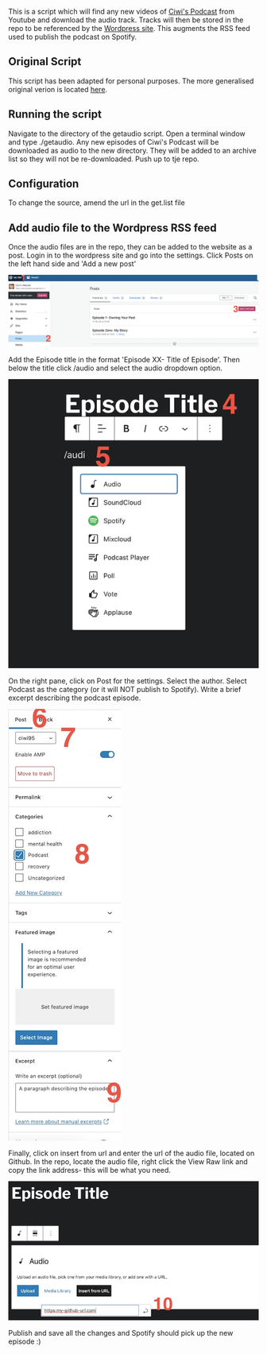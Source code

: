 This is a script which will find any new videos of [Ciwi's Podcast](https://www.youtube.com/channel/UCchHlGybrBFkP6qVxeaKMyg/videos?&ab_channel=CiaranMcCloy) from Youtube and download the audio track. Tracks will then be stored in the repo to be referenced by the [Wordpress site](https://ciwiswebsite.wordpress.com/). This augments the RSS feed used to publish the podcast on Spotify.

## Original Script
This script has been adapted for personal purposes. The more generalised original verion is located [here](https://github.com/bardisty/ytdlrc).

## Running the script
Navigate to the directory of the getaudio script. Open a terminal window and type ./getaudio. Any new episodes of Ciwi's Podcast will be downloaded as audio to the new directory. They will be added to an archive list so they will not be re-downloaded. Push up to tje repo.

## Configuration
To change the source, amend the url in the get.list file

## Add audio file to the Wordpress RSS feed
Once the audio files are in the repo, they can be added to the website as a post.
Login in to the wordpress site and go into the settings. Click Posts on the left hand side and 'Add a new post'

![Step 1](images/Screenshot1.jpg)

Add the Episode title in the format 'Episode XX- Title of Episode'. Then below the title click /audio and select the audio dropdown option.

![Step 2](images/Screenshot2.jpg)

On the right pane, click on Post for the settings. Select the author. Select Podcast as the category (or it will NOT publish to Spotify). Write a brief excerpt describing the podcast episode.

![Step 3](images/Screenshot3.jpg)

Finally, click on insert from url and enter the url of the audio file, located on Github. In the repo, locate the audio file, right click the View Raw link and copy the link address- this will be what you need.

![Step 4](images/Screenshot4.jpg)

Publish and save all the changes and Spotify should pick up the new episode :)


